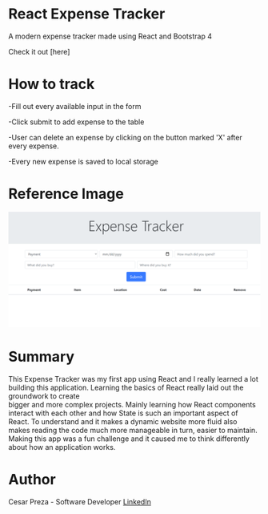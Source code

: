 # React Expense Tracker 

A modern expense tracker made using React and Bootstrap 4

Check it out [here]

# How to track

  -Fill out every available input in the form
  
  -Click submit to add expense to the table
  
  -User can delete an expense by clicking on the button marked 'X' after every expense.
  
  -Every new expense is saved to local storage 

# Reference Image

![](src/images/expense-tracker.png)

# Summary 

This Expense Tracker was my first app using React and I really learned a lot building this application. Learning the basics of React really laid out the groundwork to create  
bigger and more complex projects. Mainly learning how React components interact with each other and how State is such an important aspect of React. To understand and it makes 
a dynamic website more fluid also makes reading the code much more manageable in turn, easier to maintain. Making this app was a fun challenge and it caused me to think differently about how an application works.  

# Author 
Cesar Preza - Software Developer [LinkedIn](https://www.linkedin.com/in/cesar-preza-72675278/)
